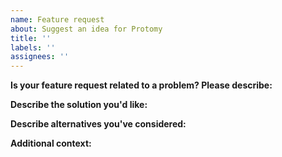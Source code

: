 ```yaml
---
name: Feature request
about: Suggest an idea for Protomy
title: ''
labels: ''
assignees: ''
---
```

<!--
Please remember to review this project's Code of Conduct at
https://github.com/protomy/protomy/blob/master/CODE_OF_CONDUCT.mdbefore you submit an issue. Violating the Code of
Conduct in your issue's title or description may result in deletion of the issue without notice and a ban from the
project.
-->

**Is your feature request related to a problem? Please describe:**
<!-- A clear and concise description of what the problem is. Ex. I'm always frustrated when [...] -->

**Describe the solution you'd like:**
<!-- A clear and concise description of what you want to happen. -->

**Describe alternatives you've considered:**
<!-- A clear and concise description of any alternative solutions or features you've considered. -->

**Additional context:**
<!-- Add any other context about the feature request here. -->
